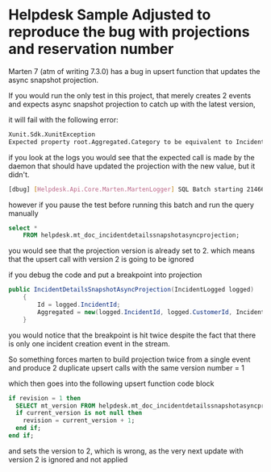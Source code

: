 # Helpdesk Sample Adjusted to reproduce the bug with projections and reservation number

Marten 7 (atm of writing 7.3.0)
has a bug in upsert function that updates the async snapshot projection.

If you would run the only test in this project, 
that merely creates 2 events and expects async snapshot projection to catch up with the latest version,

it will fail with the following error:

```bash
Xunit.Sdk.XunitException
Expected property root.Aggregated.Category to be equivalent to IncidentCategory.Database {value: 3}, but found <null>.

```

if you look at the logs you would see that the expected call is made by the daemon
that should have updated the projection with the new value, but it didn't.

```sh
[dbug] [Helpdesk.Api.Core.Marten.MartenLogger] SQL Batch starting 214668f9-f45c-4e7e-9b9e-b752f3a95229 select helpdesk.mt_upsert_incidentdetailssnapshotasyncprojection($1, $2, $3, $4); (@p0, Jsonb, {"Id":"018e4f4f-7480-43c0-8d73-5f5d877520ac","Aggregated":{"Id":"018e4f4f-7480-43c0-8d73-5f5d877520ac","CustomerId":"4a8c1416-2907-4d4d-8581-7d2c5ac44141","Status":"Pending","Notes":[],"Category":"Database","Priority":null,"AgentId":null,"Version":1}}), (@p1, Varchar, Helpdesk.Api.Incidents.GetIncidentDetails.IncidentDetailsSnapshotAsyncProjection), (@p2, Uuid, 018e4f4f-7480-43c0-8d73-5f5d877520ac), (@p3, Integer, 2)

```

however if you pause the test before running this batch and run the query manually 

```sql
select * 
	FROM helpdesk.mt_doc_incidentdetailssnapshotasyncprojection;
```

you would see that the projection version is already set to 2. which means that the upsert call with version 2 is going to be ignored

if you debug the code and put a breakpoint into projection

```csharp
public IncidentDetailsSnapshotAsyncProjection(IncidentLogged logged)
    {
        Id = logged.IncidentId;
        Aggregated = new(logged.IncidentId, logged.CustomerId, IncidentStatus.Pending, Array.Empty<IncidentNote>());
    }
```

you would notice that the breakpoint
is hit twice despite the fact that there is only one incident creation event in the stream.

So something forces marten to build projection twice from a single event and 
produce 2 duplicate upsert calls with the same version number = 1

which then goes into the following upsert function code block

```sql
if revision = 1 then
  SELECT mt_version FROM helpdesk.mt_doc_incidentdetailssnapshotasyncprojection into current_version WHERE id = docId ;
  if current_version is not null then
    revision = current_version + 1;
  end if;
end if;
```
and sets the version to 2, which is wrong, as the very next update with version 2 is ignored and not applied


